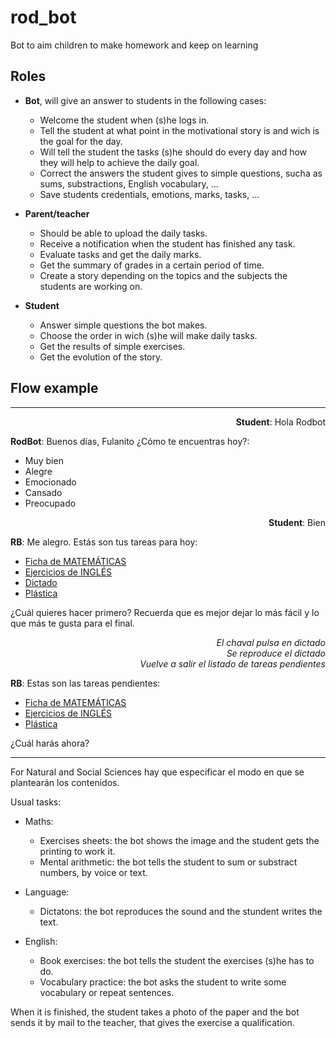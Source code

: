 # rod_bot

Bot to aim children to make homework and keep on learning

## Roles

- **Bot**, will give an answer to students in the following cases:

  - Welcome the student when (s)he logs in.
  - Tell the student at what point in the motivational story is and wich is the goal for the day.
  - Will tell the student the tasks (s)he should do every day and how they will help to achieve the daily goal.
  - Correct the answers the student gives to simple questions, sucha as sums, substractions, English vocabulary, ...
  - Save students credentials, emotions, marks, tasks, ...

* **Parent/teacher**

  - Should be able to upload the daily tasks.
  - Receive a notification when the student has finished any task.
  - Evaluate tasks and get the daily marks.
  - Get the summary of grades in a certain period of time.
  - Create a story depending on the topics and the subjects the students are working on.

* **Student**

  - Answer simple questions the bot makes.
  - Choose the order in wich (s)he will make daily tasks.
  - Get the results of simple exercises.
  - Get the evolution of the story.

## Flow example

---

<div style="text-align: right"> <strong>Student</strong>: Hola Rodbot </div>

**RodBot**: Buenos días, Fulanito ¿Cómo te encuentras hoy?:

- Muy bien
- Alegre
- Emocionado
- Cansado
- Preocupado

<div style="text-align: right"> <strong>Student</strong>: Bien </div>

**RB**: Me alegro. Estás son tus tareas para hoy:

- [Ficha de MATEMÁTICAS](https://drive.google.com/open?id=1oo-2a8bV55DmiCmS9GnZ019Agi1bX8WA)
- [Ejercicios de INGLÉS](https://www.blinklearning.com/LMS/busqueda.php?&student=1)
- [Dictado](speech.py)
- [Plástica](https://drive.google.com/open?id=1f2uTCglxzKDAxHv8OPPbUYNUk6ffwyUw)

¿Cuál quieres hacer primero? Recuerda que es mejor dejar lo más fácil y lo que más te gusta para el final.

<div style="text-align: right"><em>
El chaval pulsa en dictado<br>
Se reproduce el dictado<br>
Vuelve a salir el listado de tareas pendientes</em></div>

**RB**: Estas son las tareas pendientes:

- [Ficha de MATEMÁTICAS](https://drive.google.com/open?id=1oo-2a8bV55DmiCmS9GnZ019Agi1bX8WA)
- [Ejercicios de INGLÉS](https://www.blinklearning.com/LMS/busqueda.php?&student=1)
- [Plástica](https://drive.google.com/open?id=1f2uTCglxzKDAxHv8OPPbUYNUk6ffwyUw)

¿Cuál harás ahora?

---

For Natural and Social Sciences hay que especificar el modo en que se plantearán los contenidos.

Usual tasks:

- Maths:

  - Exercises sheets: the bot shows the image and the student gets the printing to work it.
  - Mental arithmetic: the bot tells the student to sum or substract numbers, by voice or text.

- Language:

  - Dictatons: the bot reproduces the sound and the stundent writes the text.

- English:

  - Book exercises: the bot tells the student the exercises (s)he has to do.
  - Vocabulary practice: the bot asks the student to write some vocabulary or repeat sentences.

When it is finished, the student takes a photo of the paper and the bot sends it by mail to the teacher,
that gives the exercise a qualification.

